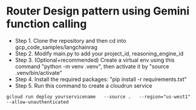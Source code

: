# Router Design pattern using Gemini function calling

+ Step 1. Clone the repository and then cd into gcp_code_samples/langchainrag
+ Step 2. Modify main.py to add your project_id, reasoning_engine_id
+ Step 3. (Optional+recommended) Create a virtual env using this command "python -m venv .venv", then activate it by "source .venv/bin/activate"
+ Step 4. Install the required packages: "pip install -r requirements.txt"
+ Step 5. Run this command to create a cloudrun service

`gcloud run deploy yourservicename   --source .   --region="us-west1"   --allow-unauthenticated`
